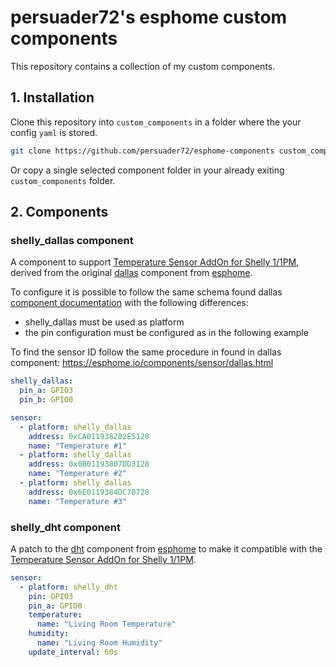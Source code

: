 # persuader72's esphome custom components

This repository contains a collection of my custom components.

## 1. Installation

Clone this repository into `custom_components` in a folder where the your config `yaml` is stored. 

```bash
git clone https://github.com/persuader72/esphome-components custom_components
```

Or copy a single selected component folder in your already exiting `custom_components` folder.

## 2. Components

### shelly_dallas component

A component to support [Temperature Sensor AddOn for Shelly 1/1PM](https://shop.shelly.cloud/temperature-sensor-addon-for-shelly-1-1pm-wifi-smart-home-automation#312), derived from the original [dallas](https://github.com/esphome/esphome/tree/dev/esphome/components/dallas) component from [esphome](https://github.com/esphome/). 

To configure it is possible to follow the same schema found dallas [component documentation](https://esphome.io/components/sensor/dallas.html) with the following differences:

* shelly_dallas must be used as platform
* the pin configuration must be configured as in the following example

To find the sensor ID follow the same procedure in found in dallas component: https://esphome.io/components/sensor/dallas.html

```yaml
shelly_dallas:
  pin_a: GPIO3
  pin_b: GPIO0

sensor:
  - platform: shelly_dallas
    address: 0xCA011938282E5128
    name: "Temperature #1"
  - platform: shelly_dallas
    address: 0x0B01193807DD3128
    name: "Temperature #2"
  - platform: shelly_dallas
    address: 0x6E0119384DC70728
    name: "Temperature #3"
```

### shelly_dht component

A patch to the [dht](https://github.com/esphome/esphome/tree/dev/esphome/components/dht) component from [esphome](https://github.com/esphome/) to make it compatible with the  [Temperature Sensor AddOn for Shelly 1/1PM](https://shop.shelly.cloud/temperature-sensor-addon-for-shelly-1-1pm-wifi-smart-home-automation#312).

```yaml
sensor:
  - platform: shelly_dht
    pin: GPIO3
    pin_a: GPIO0
    temperature:
      name: "Living Room Temperature"
    humidity:
      name: "Living Room Humidity"
    update_interval: 60s
```
